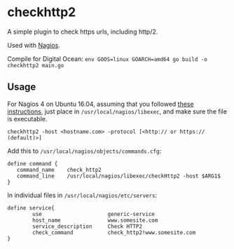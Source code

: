 # checkhttp2

A simple plugin to check https urls, including http/2.

Used with [Nagios](https://www.nagios.org/).

Compile for Digital Ocean: `env GOOS=linux GOARCH=amd64 go build -o checkhttp2 main.go`

## Usage

For Nagios 4 on Ubuntu 16.04, assuming that you followed [
these instructions](https://www.digitalocean.com/community/tutorials/how-to-install-nagios-4-and-monitor-your-servers-on-ubuntu-16-04),
just place in `/usr/local/nagios/libexec`, and make sure the file is executable.

~~~
checkhttp2 -host <hostname.com> -protocol [<http:// or https:// (default)>]
~~~



Add this to `/usr/local/nagios/objects/commands.cfg`:

~~~
define command {
   command_name    check_http2
   command_line    /usr/local/nagios/libexec/checkHttp2 -host $ARG1$
}
~~~

In individual files in `/usr/local/nagios/etc/servers`:

~~~
define service{
        use                     generic-service
        host_name               www.somesite.com
        service_description     Check HTTP2
        check_command           check_http2!www.somesite.com
}
~~~